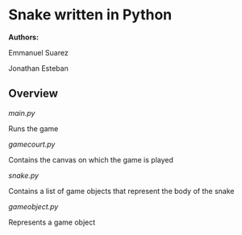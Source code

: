 <h1> Snake written in Python </h1>

<b>Authors:</b>

Emmanuel Suarez

Jonathan Esteban

<h2> Overview </h2>

<i> main.py </i>

Runs the game

<i> gamecourt.py </i>

Contains the canvas on which the game is played

<i> snake.py </i>

Contains a list of game objects that represent the body of the snake

<i> gameobject.py </i>

Represents a game object
